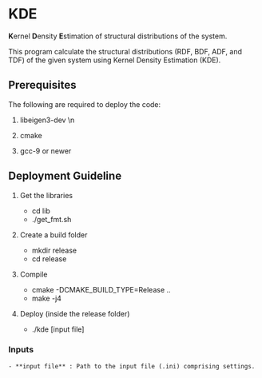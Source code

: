 # KDE

**K**ernel **D**ensity **E**stimation of structural distributions of the system.

This program calculate the structural distributions (RDF, BDF, ADF, and TDF) 
of the given system using Kernel Density Estimation (KDE).

## Prerequisites

The following are required to deploy the code:

1) libeigen3-dev \n

2) cmake

3) gcc-9 or newer

## Deployment Guideline

1) Get the libraries

    - cd lib
    - ./get_fmt.sh

2) Create a build folder

    - mkdir release
    - cd release

3) Compile

    - cmake -DCMAKE_BUILD_TYPE=Release ..
    - make -j4

4) Deploy (inside the release folder)

    - ./kde [input file]

### Inputs

    - **input file** : Path to the input file (.ini) comprising settings.
    

